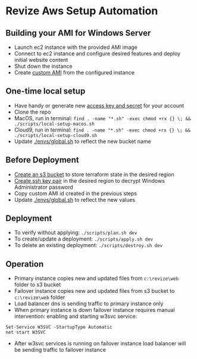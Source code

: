 # Revize Aws Setup Automation

## Building your AMI for Windows Server

* Launch ec2 instance with the provided AMI image
* Connect to ec2 instance and configure desired features and deploy initial website content
* Shut down the instance
* Create [custom AMI](https://aws.amazon.com/premiumsupport/knowledge-center/sysprep-create-install-ec2-windows-amis/) from the configured instance

## One-time local setup

* Have handy or generate new [access key and secret](https://docs.aws.amazon.com/general/latest/gr/aws-sec-cred-types.html#access-keys-and-secret-access-keys) for your account
* Clone the repo
* MacOS, run in terminal: `find . -name "*.sh" -exec chmod +rx {} \; && ./scripts/local-setup-macos.sh`
* Cloud9,  run in terminal: `find . -name "*.sh" -exec chmod +rx {} \; && ./scripts/local-setup-cloud9.sh`
* Update [./envs/global.sh](./envs/global.sh) to reflect the new bucket name

## Before Deployment

* [Create an s3 bucket](https://docs.aws.amazon.com/AmazonS3/latest/gsg/CreatingABucket.html) to store terraform state in the desired region
* [Create ssh key pair](https://docs.aws.amazon.com/cli/latest/userguide/cli-services-ec2-keypairs.html) in the desired region to decrypt Windows Administrator password
* Copy custom AMI id created in the previous steps
* Update [./envs/global.sh](./envs/global.sh) to reflect the new values

## Deployment

* To verify without applying: `./scripts/plan.sh dev`
* To create/update a deployment: `./scripts/apply.sh dev`
* To delete an existing deployment: `./scripts/destroy.sh dev`


## Operation

* Primary instance copies new and updated files from `c:\revize\web` folder to s3 bucket
* Failover instance copies new and updated files from s3 bucket to `c:\revize\web` folder
* Load balancer dns is sending traffic to primary instance only
* When primary instance is down failover instance requires manual intervention: enabling and starting w3svc service:
```
Set-Service W3SVC -StartupType Automatic
net start W3SVC
```
* After w3svc services is running on failover instance  load balancer will be sending traffic to failover instance

